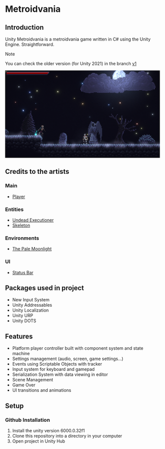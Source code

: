 # Metroidvania

## Introduction

Unity Metroidvania is a metroidvania game written in C# using the Unity Engine.
Straightforward.

> [!NOTE]
> You can check the older version (for Unity 2021) in the branch
> [v1](https://github.com/kennedyvnak/unity-metroidvania/tree/v1)

![ThePaleMoonlightSample](/Docs/ReadmeImages/ThePaleMoonlightSample.png)

## Credits to the artists

### Main

- [Player](https://aamatniekss.itch.io/fantasy-knight-free-pixelart-animated-character)

### Entities

- [Undead Executioner](https://darkpixel-kronovi.itch.io/undead-executioner)
- [Skeleton](https://astrobob.itch.io/animated-pixel-art-skeleton)

### Environments

- [The Pale Moonlight](https://corwin-zx.itch.io/the-pale-moonlight)

### UI

- [Status Bar](https://sweenus.itch.io/sharp-hud)

## Packages used in project

- New Input System
- Unity Addressables
- Unity Localization
- Unity URP
- Unity DOTS

## Features

- Platform player controller built with component system and state machine
- Settings management (audio, screen, game settings...)
- Events using Scriptable Objects with tracker
- Input system for keyboard and gamepad
- Serialization System with data viewing in editor
- Scene Management
- Game Over
- UI transitions and animations

## Setup

### Github Installation

1. Install the unity version 6000.0.32f1
2. Clone this repository into a directory in your computer
3. Open project in Unity Hub
